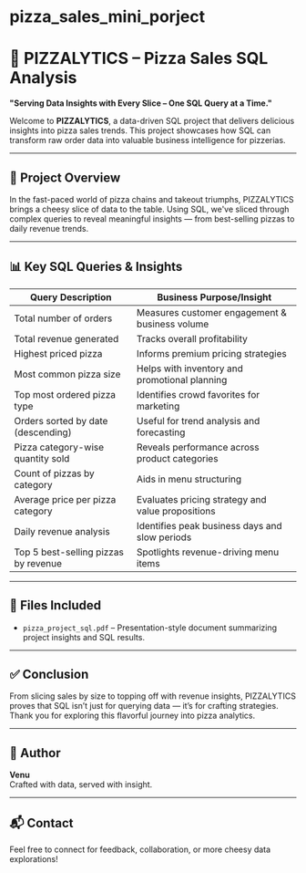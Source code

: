 # pizza_sales_mini_porject
# 🍕 PIZZALYTICS – Pizza Sales SQL Analysis

**"Serving Data Insights with Every Slice – One SQL Query at a Time."**

Welcome to **PIZZALYTICS**, a data-driven SQL project that delivers delicious insights into pizza sales trends. This project showcases how SQL can transform raw order data into valuable business intelligence for pizzerias.

---

## 📂 Project Overview

In the fast-paced world of pizza chains and takeout triumphs, PIZZALYTICS brings a cheesy slice of data to the table. Using SQL, we've sliced through complex queries to reveal meaningful insights — from best-selling pizzas to daily revenue trends.

---

## 📊 Key SQL Queries & Insights

| Query Description                                      | Business Purpose/Insight                                           |
|--------------------------------------------------------|---------------------------------------------------------------------|
| Total number of orders                                 | Measures customer engagement & business volume                      |
| Total revenue generated                                | Tracks overall profitability                                        |
| Highest priced pizza                                   | Informs premium pricing strategies                                 |
| Most common pizza size                                 | Helps with inventory and promotional planning                      |
| Top most ordered pizza type                            | Identifies crowd favorites for marketing                           |
| Orders sorted by date (descending)                     | Useful for trend analysis and forecasting                          |
| Pizza category-wise quantity sold                      | Reveals performance across product categories                      |
| Count of pizzas by category                            | Aids in menu structuring                                            |
| Average price per pizza category                       | Evaluates pricing strategy and value propositions                  |
| Daily revenue analysis                                 | Identifies peak business days and slow periods                     |
| Top 5 best-selling pizzas by revenue                   | Spotlights revenue-driving menu items                              |

---

## 📁 Files Included

- `pizza_project_sql.pdf` – Presentation-style document summarizing project insights and SQL results.

---

## ✅ Conclusion

From slicing sales by size to topping off with revenue insights, PIZZALYTICS proves that SQL isn’t just for querying data — it’s for crafting strategies. Thank you for exploring this flavorful journey into pizza analytics.

---

## 👤 Author

**Venu**  
Crafted with data, served with insight.

---

## 📬 Contact

Feel free to connect for feedback, collaboration, or more cheesy data explorations!

